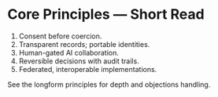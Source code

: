 # Core Principles — Short Read

1) Consent before coercion.  
2) Transparent records; portable identities.  
3) Human-gated AI collaboration.  
4) Reversible decisions with audit trails.  
5) Federated, interoperable implementations.

See the longform principles for depth and objections handling.


